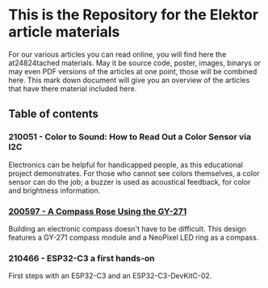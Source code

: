 # This is the Repository for the Elektor article materials

For our various articles you can read online, you will find here the at24824tached materials.
May it be source code, poster, images, binarys or may even PDF versions of the articles at one point, those will be combined here.
This mark down document will give you an overview of the articles that have there material included here. 

## Table of contents

### 210051 - Color to Sound: How to Read Out a Color Sensor via I2C
 Electronics can be helpful for handicapped people, as this educational project demonstrates. 
 For those who cannot see colors themselves, a color sensor can do the job; a buzzer is used as acoustical feedback, for color and brightness information. 

### [200597 - A Compass Rose Using the GY-271](https://www.elektormagazine.com/articles/compass-rose-using-the-gy-271)
 Building an electronic compass doesn't have to be difficult. This design features a GY-271 compass module and a NeoPixel LED ring as a compass.
 
### 210466 - ESP32-C3 a first hands-on
 First steps with an ESP32-C3 and an ESP32-C3-DevKitC-02.
 

